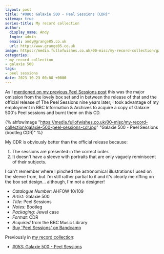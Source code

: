 ```yaml
---
layout: post
title: "#080: Galaxie 500 - Peel Sessions (CDR)"
sitemap: true
series-title: My record collection
author:
  display_name: Andy
  login: admin
  email: andy@grange85.co.uk
  url: http://www.grange85.co.uk
image: https://media.fullofwishes.co.uk/00-misc/my-record-collection/galaxie-500-peel-sessions-cdr.jpg
categories:
- my record collection
- galaxie 500
tags:
- peel sessions
date: 2023-10-23 00:00 +0000
---
```

As I [mentioned on my previous Peel Sessions post]() this was the major omission from the lovely box set and in between the release of that and the official release of The Peel Sessions nine years later, I took advantage of my employment in BBC Information & Archives to acquire a copy of Galaxie 500's Peel sessions and burnt them on this CD.

{% ahfowimage "https://media.fullofwishes.co.uk/00-misc/my-record-collection/galaxie-500-peel-sessions-cdr.jpg" "Galaxie 500 - Peel Sessions (bootleg CDR)" %}

My CDR is obviously better than the official release because:

<!--more-->

1. The sessions are presented in the correct order.
2. It doesn't have a sleeve with portraits that are only vaguely reminiscent of their subjects.

I can't remember where I pinched the astronomical illustrations I used on the sleeve from, but I'm still rather partial to it and it's clearly me riffing on the box set design... although, I'm not a designer!

 - *Catalogue Number:* AHFOW 10/109
 - *Artist:* Galaxie 500
 - *Title:* Peel Sessions
 - *Notes:* Bootleg
 - *Packaging:* Jewel case
 - *Format:* CDR
 - _Acquired_ from the BBC Music Library
 - [Buy 'Peel Sessions' on Bandcamp](https://galaxie500.bandcamp.com/album/peel-sessions)

 Previously in [my record collection](/category/my-record-collection):
  - [#053: Galaxie 500 - Peel Sessions](/2023/07/20/my-record-collection-053-galaxie-500-peel-sessions/)
